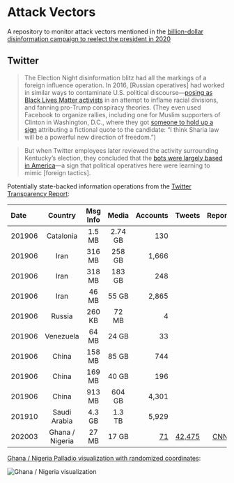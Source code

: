 # Attack Vectors

A repository to monitor attack vectors mentioned in the [billion-dollar disinformation campaign to reelect the president in 2020](https://www.theatlantic.com/magazine/archive/2020/03/the-2020-disinformation-war/605530/)

## Twitter

>The Election Night disinformation blitz had all the markings of a foreign influence operation. In 2016, [Russian operatives] had worked in similar ways to contaminate U.S. political discourse—[posing as Black Lives Matter activists](https://www.usatoday.com/story/news/politics/2018/12/17/russia-social-media-senate-report/2334382002/) in an attempt to inflame racial divisions, and fanning pro-Trump conspiracy theories. (They even used Facebook to organize rallies, including one for Muslim supporters of Clinton in Washington, D.C., where they got [someone to hold up a sign](https://www.businessinsider.com/russians-organized-pro-anti-trump-rallies-to-sow-discord-2018-2#july-9-2016-washington-dc-2) attributing a fictional quote to the candidate: “I think Sharia law will be a powerful new direction of freedom.”)

>But when Twitter employees later reviewed the activity surrounding Kentucky’s election, they concluded that the [bots were largely based in America](https://www.nytimes.com/2019/11/10/us/politics/kentucky-election-disinformation-twitter.html)—a sign that political operatives here were learning to mimic [foreign tactics].

Potentially state-backed information operations from the [Twitter Transparency Report](https://transparency.twitter.com/en/information-operations.html):

| Date | Country | Msg Info | Media | Accounts |Tweets|Reports|
|:-----|:-------:|:--------:|:-----:|---------:|:-----:|:-----:|
| 201906|Catalonia |1.5 MB|2.74 GB|130 |||
| 201906|Iran|316 MB|258 GB|1,666 |||
| 201906|Iran|318 MB|183 GB|248 |||
| 201906|Iran|46 MB|55 GB|2,865 |||
| 201906|Russia|260 KB|72 MB|4|||
| 201906|Venezuela |64 MB|24 GB|33 |||
| 201906|China |158 MB|85 GB|744  |||
| 201906|China |169 MB|40 GB|196 |||
| 201906|China |913 MB|604 GB|4,301|||
| 201910|Saudi Arabia |4.3 GB|1.3 TB|5,929|||
| 202003|Ghana / Nigeria |27 MB|17 GB|[71](https://github.com/MassMove/AttackVectors/blob/master/Twitter/datasets/GHA%20or%20NGA/032020_users_csv_hashed.csv)|[42,475](https://github.com/MassMove/AttackVectors/blob/master/Twitter/datasets/GHA%20or%20NGA/032020_tweets_csv_hashed.csv)| [CNN](https://edition.cnn.com/2020/03/12/world/russia-ghana-troll-farms-2020-ward/index.html) |

[Ghana / Nigeria Palladio visualization with randomized coordinates](https://github.com/MassMove/AttackVectors/blob/master/Twitter/datasets/GHA%20or%20NGA/palladio-top1k-tweet-visualization.png):

![Ghana / Nigeria visualization](https://github.com/MassMove/AttackVectors/blob/master/Twitter/datasets/GHA%20or%20NGA/palladio-top1k-tweet-visualization.png?raw=true "Ghana / Nigeria Palladio visualization")
